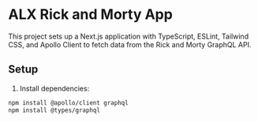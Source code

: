 # ALX Rick and Morty App

This project sets up a Next.js application with TypeScript, ESLint, Tailwind CSS, and Apollo Client to fetch data from the Rick and Morty GraphQL API.

## Setup
1. Install dependencies:
```bash
npm install @apollo/client graphql
npm install @types/graphql
